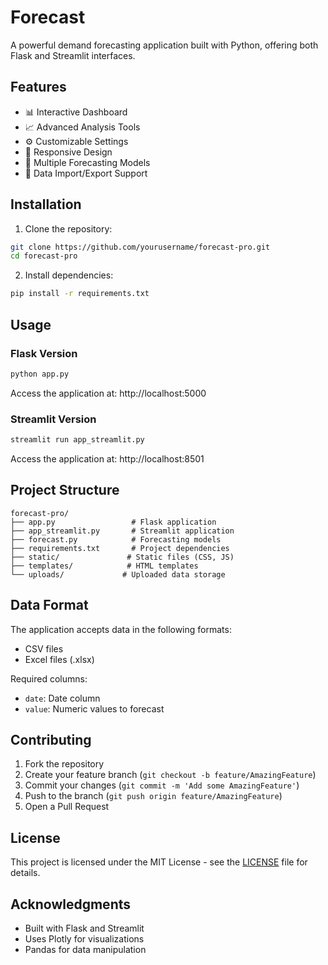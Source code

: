 # Forecast

A powerful demand forecasting application built with Python, offering both Flask and Streamlit interfaces.

## Features

- 📊 Interactive Dashboard
- 📈 Advanced Analysis Tools
- ⚙️ Customizable Settings
- 📱 Responsive Design
- 🔄 Multiple Forecasting Models
- 📁 Data Import/Export Support

## Installation

1. Clone the repository:
```bash
git clone https://github.com/yourusername/forecast-pro.git
cd forecast-pro
```

2. Install dependencies:
```bash
pip install -r requirements.txt
```

## Usage

### Flask Version
```bash
python app.py
```
Access the application at: http://localhost:5000

### Streamlit Version
```bash
streamlit run app_streamlit.py
```
Access the application at: http://localhost:8501

## Project Structure

```
forecast-pro/
├── app.py                 # Flask application
├── app_streamlit.py       # Streamlit application
├── forecast.py            # Forecasting models
├── requirements.txt       # Project dependencies
├── static/               # Static files (CSS, JS)
├── templates/            # HTML templates
└── uploads/             # Uploaded data storage
```

## Data Format

The application accepts data in the following formats:
- CSV files
- Excel files (.xlsx)

Required columns:
- `date`: Date column
- `value`: Numeric values to forecast

## Contributing

1. Fork the repository
2. Create your feature branch (`git checkout -b feature/AmazingFeature`)
3. Commit your changes (`git commit -m 'Add some AmazingFeature'`)
4. Push to the branch (`git push origin feature/AmazingFeature`)
5. Open a Pull Request

## License

This project is licensed under the MIT License - see the [LICENSE](LICENSE) file for details.

## Acknowledgments

- Built with Flask and Streamlit
- Uses Plotly for visualizations
- Pandas for data manipulation 
